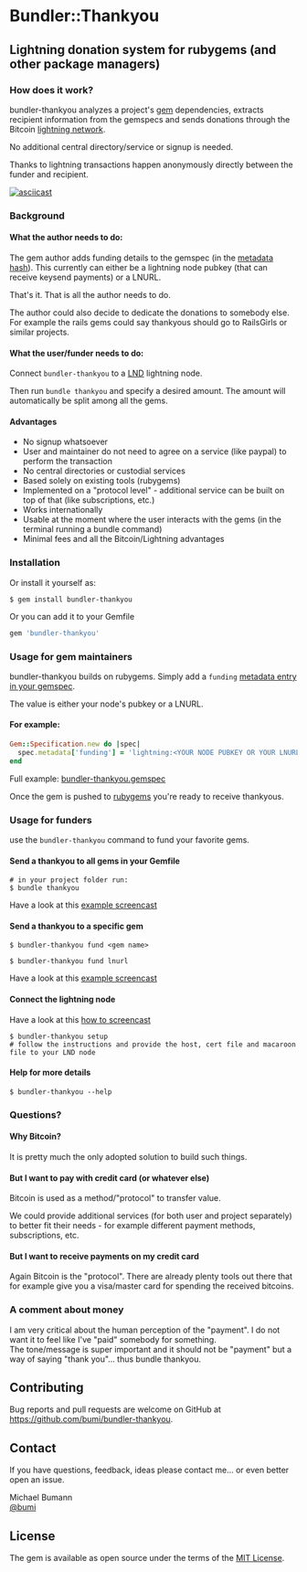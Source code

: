 

# Bundler::Thankyou
## Lightning donation system for rubygems (and other package managers)

### How does it work?

bundler-thankyou analyzes a project's [gem](https://rubygems.org/) dependencies, extracts recipient information from the gemspecs and sends donations through the Bitcoin [lightning network](http://lightning.network/). 

No additional central directory/service or signup is needed.

Thanks to lightning transactions happen anonymously directly between the funder and recipient.

[![asciicast](https://asciinema.org/a/9MfCfcKLaKu4mp4lT9w4XHr2d.svg)](https://asciinema.org/a/9MfCfcKLaKu4mp4lT9w4XHr2d?autoplay=1)

### Background

#### What the author needs to do:

The gem author adds funding details to the gemspec (in the [metadata hash](https://guides.rubygems.org/specification-reference/#metadata)). This currently can either be a lightning node pubkey (that can receive keysend payments) or a LNURL.

That's it. That is all the author needs to do. 

The author could also decide to dedicate the donations to somebody else. For example the rails gems could say thankyous should go to RailsGirls or similar projects. 


#### What the user/funder needs to do:

Connect `bundler-thankyou` to a [LND](https://github.com/lightningnetwork/lnd) lightning node.

Then run `bundle thankyou` and specify a desired amount. The amount will automatically be split among all the gems.

#### Advantages

* No signup whatsoever
* User and maintainer do not need to agree on a service (like paypal) to perform the transaction
* No central directories or custodial services
* Based solely on existing tools (rubygems)
* Implemented on a "protocol level" - additional service can be built on top of that (like subscriptions, etc.)
* Works internationally
* Usable at the moment where the user interacts with the gems (in the terminal running a bundle command)
* Minimal fees and all the Bitcoin/Lightning advantages



### Installation

Or install it yourself as:

    $ gem install bundler-thankyou

Or you can add it to your Gemfile

```ruby
gem 'bundler-thankyou'
```

### Usage for gem maintainers

bundler-thankyou builds on rubygems. Simply add a `funding` [metadata entry in your gemspec](https://guides.rubygems.org/specification-reference/#metadata).

The value is either your node's pubkey or a LNURL. 

#### For example:

```ruby
Gem::Specification.new do |spec|
  spec.metadata['funding'] = 'lightning:<YOUR NODE PUBKEY OR YOUR LNURL'
end
```

Full example: [bundler-thankyou.gemspec](https://github.com/bumi/bundler-thankyou/blob/01094cc4333be6ce65888de6ba0c4b1ff31ee384/bundler-thankyou.gemspec#L18)

Once the gem is pushed to [rubygems](https://rubygems.org) you're ready to receive thankyous.


### Usage for funders

use the `bundler-thankyou` command to fund your favorite gems. 

#### Send a thankyou to all gems in your Gemfile

    # in your project folder run:
    $ bundle thankyou 

Have a look at this [example screencast](https://asciinema.org/a/9MfCfcKLaKu4mp4lT9w4XHr2d)

#### Send a thankyou to a specific gem

    $ bundler-thankyou fund <gem name>
    
    $ bundler-thankyou fund lnurl
    
Have a look at this [example screencast](https://asciinema.org/a/Aki6htjyMcl3MbIWNUv7S1YgH)


#### Connect the lightning node

Have a look at this [how to screencast](https://asciitinyformsnema.org/a/0SefAba4EH9mtFq8V5lazH4yh)

    $ bundler-thankyou setup
    # follow the instructions and provide the host, cert file and macaroon file to your LND node


#### Help for more details

    $ bundler-thankyou --help


### Questions?

#### Why Bitcoin? 

It is pretty much the only adopted solution to build such things.

#### But I want to pay with credit card (or whatever else)

Bitcoin is used as a method/"protocol" to transfer value. 

We could provide additional services (for both user and project separately) to better fit their needs - for example different payment methods, subscriptions, etc. 

#### But I want to receive payments on my credit card

Again Bitcoin is the "protocol". There are already plenty tools out there that for example give you a visa/master card for spending the received bitcoins. 

### A comment about money

I am very critical about the human perception of the "payment". I do not want it to feel like I've "paid" somebody for something.   
The tone/message is super important and it should not be "payment" but a way of saying "thank you"... thus bundle thankyou. 


## Contributing

Bug reports and pull requests are welcome on GitHub at https://github.com/bumi/bundler-thankyou.


## Contact

If you have questions, feedback, ideas please contact me... or even better open an issue. 

Michael Bumann  
[@bumi](http://twitter.com/bumi)  

## License

The gem is available as open source under the terms of the [MIT License](https://opensource.org/licenses/MIT).
